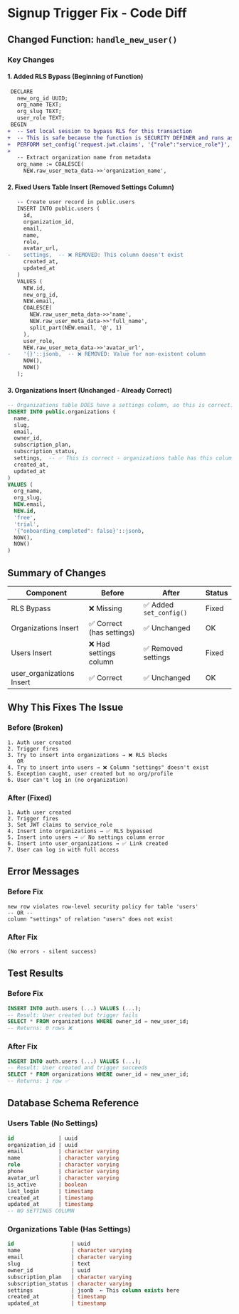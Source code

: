 # Signup Trigger Fix - Code Diff

## Changed Function: `handle_new_user()`

### Key Changes

#### 1. Added RLS Bypass (Beginning of Function)

```diff
 DECLARE
   new_org_id UUID;
   org_name TEXT;
   org_slug TEXT;
   user_role TEXT;
 BEGIN
+  -- Set local session to bypass RLS for this transaction
+  -- This is safe because the function is SECURITY DEFINER and runs as postgres
+  PERFORM set_config('request.jwt.claims', '{"role":"service_role"}', true);
+
   -- Extract organization name from metadata
   org_name := COALESCE(
     NEW.raw_user_meta_data->>'organization_name',
```

#### 2. Fixed Users Table Insert (Removed Settings Column)

```diff
   -- Create user record in public.users
   INSERT INTO public.users (
     id,
     organization_id,
     email,
     name,
     role,
     avatar_url,
-    settings,  -- ❌ REMOVED: This column doesn't exist
     created_at,
     updated_at
   )
   VALUES (
     NEW.id,
     new_org_id,
     NEW.email,
     COALESCE(
       NEW.raw_user_meta_data->>'name',
       NEW.raw_user_meta_data->>'full_name',
       split_part(NEW.email, '@', 1)
     ),
     user_role,
     NEW.raw_user_meta_data->>'avatar_url',
-    '{}'::jsonb,  -- ❌ REMOVED: Value for non-existent column
     NOW(),
     NOW()
   );
```

#### 3. Organizations Insert (Unchanged - Already Correct)

```sql
-- Organizations table DOES have a settings column, so this is correct:
INSERT INTO public.organizations (
  name,
  slug,
  email,
  owner_id,
  subscription_plan,
  subscription_status,
  settings,  -- ✅ This is correct - organizations table has this column
  created_at,
  updated_at
)
VALUES (
  org_name,
  org_slug,
  NEW.email,
  NEW.id,
  'free',
  'trial',
  '{"onboarding_completed": false}'::jsonb,
  NOW(),
  NOW()
)
```

## Summary of Changes

| Component                 | Before                    | After                   | Status |
| ------------------------- | ------------------------- | ----------------------- | ------ |
| RLS Bypass                | ❌ Missing                | ✅ Added `set_config()` | Fixed  |
| Organizations Insert      | ✅ Correct (has settings) | ✅ Unchanged            | OK     |
| Users Insert              | ❌ Had settings column    | ✅ Removed settings     | Fixed  |
| user_organizations Insert | ✅ Correct                | ✅ Unchanged            | OK     |

## Why This Fixes The Issue

### Before (Broken)

```
1. Auth user created
2. Trigger fires
3. Try to insert into organizations → ❌ RLS blocks
   OR
4. Try to insert into users → ❌ Column "settings" doesn't exist
5. Exception caught, user created but no org/profile
6. User can't log in (no organization)
```

### After (Fixed)

```
1. Auth user created
2. Trigger fires
3. Set JWT claims to service_role
4. Insert into organizations → ✅ RLS bypassed
5. Insert into users → ✅ No settings column error
6. Insert into user_organizations → ✅ Link created
7. User can log in with full access
```

## Error Messages

### Before Fix

```
new row violates row-level security policy for table 'users'
-- OR --
column "settings" of relation "users" does not exist
```

### After Fix

```
(No errors - silent success)
```

## Test Results

### Before Fix

```sql
INSERT INTO auth.users (...) VALUES (...);
-- Result: User created but trigger fails
SELECT * FROM organizations WHERE owner_id = new_user_id;
-- Returns: 0 rows ❌
```

### After Fix

```sql
INSERT INTO auth.users (...) VALUES (...);
-- Result: User created and trigger succeeds
SELECT * FROM organizations WHERE owner_id = new_user_id;
-- Returns: 1 row ✅
```

## Database Schema Reference

### Users Table (No Settings)

```sql
id              | uuid
organization_id | uuid
email           | character varying
name            | character varying
role            | character varying
phone           | character varying
avatar_url      | character varying
is_active       | boolean
last_login      | timestamp
created_at      | timestamp
updated_at      | timestamp
-- NO SETTINGS COLUMN
```

### Organizations Table (Has Settings)

```sql
id                  | uuid
name                | character varying
email               | character varying
slug                | text
owner_id            | uuid
subscription_plan   | character varying
subscription_status | character varying
settings            | jsonb  ← This column exists here
created_at          | timestamp
updated_at          | timestamp
```
